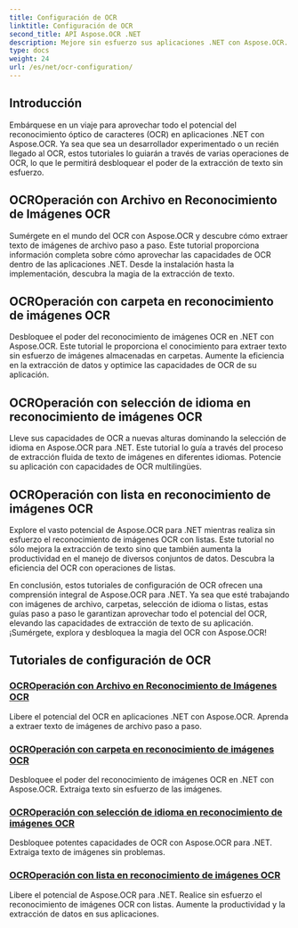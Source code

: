 ```yaml
---
title: Configuración de OCR
linktitle: Configuración de OCR
second_title: API Aspose.OCR .NET
description: Mejore sin esfuerzo sus aplicaciones .NET con Aspose.OCR. Explore los tutoriales de configuración de OCR, que incluyen archivos, carpetas, selección de idioma y operaciones de listas.
type: docs
weight: 24
url: /es/net/ocr-configuration/
---
```

## Introducción

Embárquese en un viaje para aprovechar todo el potencial del reconocimiento óptico de caracteres (OCR) en aplicaciones .NET con Aspose.OCR. Ya sea que sea un desarrollador experimentado o un recién llegado al OCR, estos tutoriales lo guiarán a través de varias operaciones de OCR, lo que le permitirá desbloquear el poder de la extracción de texto sin esfuerzo.

## OCROperación con Archivo en Reconocimiento de Imágenes OCR
Sumérgete en el mundo del OCR con Aspose.OCR y descubre cómo extraer texto de imágenes de archivo paso a paso. Este tutorial proporciona información completa sobre cómo aprovechar las capacidades de OCR dentro de las aplicaciones .NET. Desde la instalación hasta la implementación, descubra la magia de la extracción de texto.

## OCROperación con carpeta en reconocimiento de imágenes OCR
Desbloquee el poder del reconocimiento de imágenes OCR en .NET con Aspose.OCR. Este tutorial le proporciona el conocimiento para extraer texto sin esfuerzo de imágenes almacenadas en carpetas. Aumente la eficiencia en la extracción de datos y optimice las capacidades de OCR de su aplicación.

## OCROperación con selección de idioma en reconocimiento de imágenes OCR
Lleve sus capacidades de OCR a nuevas alturas dominando la selección de idioma en Aspose.OCR para .NET. Este tutorial lo guía a través del proceso de extracción fluida de texto de imágenes en diferentes idiomas. Potencie su aplicación con capacidades de OCR multilingües.

## OCROperación con lista en reconocimiento de imágenes OCR
Explore el vasto potencial de Aspose.OCR para .NET mientras realiza sin esfuerzo el reconocimiento de imágenes OCR con listas. Este tutorial no sólo mejora la extracción de texto sino que también aumenta la productividad en el manejo de diversos conjuntos de datos. Descubra la eficiencia del OCR con operaciones de listas.

En conclusión, estos tutoriales de configuración de OCR ofrecen una comprensión integral de Aspose.OCR para .NET. Ya sea que esté trabajando con imágenes de archivo, carpetas, selección de idioma o listas, estas guías paso a paso le garantizan aprovechar todo el potencial del OCR, elevando las capacidades de extracción de texto de su aplicación. ¡Sumérgete, explora y desbloquea la magia del OCR con Aspose.OCR!
## Tutoriales de configuración de OCR
### [OCROperación con Archivo en Reconocimiento de Imágenes OCR](./ocr-operation-with-archive/)
Libere el potencial del OCR en aplicaciones .NET con Aspose.OCR. Aprenda a extraer texto de imágenes de archivo paso a paso.
### [OCROperación con carpeta en reconocimiento de imágenes OCR](./ocr-operation-with-folder/)
Desbloquee el poder del reconocimiento de imágenes OCR en .NET con Aspose.OCR. Extraiga texto sin esfuerzo de las imágenes.
### [OCROperación con selección de idioma en reconocimiento de imágenes OCR](./ocr-operation-with-language-selection/)
Desbloquee potentes capacidades de OCR con Aspose.OCR para .NET. Extraiga texto de imágenes sin problemas.
### [OCROperación con lista en reconocimiento de imágenes OCR](./ocr-operation-with-list/)
Libere el potencial de Aspose.OCR para .NET. Realice sin esfuerzo el reconocimiento de imágenes OCR con listas. Aumente la productividad y la extracción de datos en sus aplicaciones.